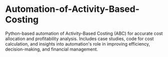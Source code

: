 # Automation-of-Activity-Based-Costing
Python-based automation of Activity-Based Costing (ABC) for accurate cost allocation and profitability analysis. Includes case studies, code for cost calculation, and insights into automation's role in improving efficiency, decision-making, and financial management.
